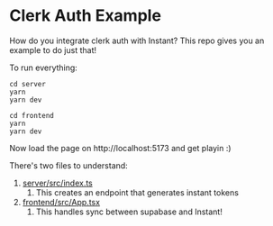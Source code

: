 # Clerk Auth Example 

How do you integrate clerk auth with Instant? This repo gives you an example to do just that! 

To run everything: 

```
cd server
yarn 
yarn dev
```

```
cd frontend
yarn 
yarn dev
```

Now load the page on http://localhost:5173 and get playin :) 

There's two files to understand: 

1. [server/src/index.ts](https://github.com/stopachka/supabase_auth_example/blob/main/server/src/index.ts#L35-L53)
   1. This creates an endpoint that generates instant tokens
2. [frontend/src/App.tsx](https://github.com/stopachka/supabase_auth_example/blob/main/frontend/src/App.tsx#L35-L54)
   1. This handles sync between supabase and Instant!
